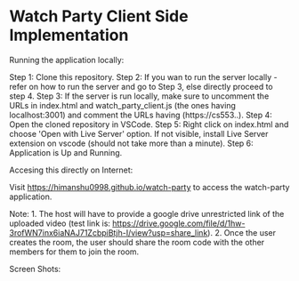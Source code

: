 # Watch Party Client Side Implementation

Running the application locally:

Step 1: Clone this repository.
Step 2: If you wan to run the server locally - refer on how to run the server <here> and go to Step 3, else directly proceed to step 4.
Step 3: If the server is run locally, make sure to uncomment the URLs in index.html and watch_party_client.js (the ones having localhost:3001) and comment the URLs having (https://cs553..). 
Step 4: Open the cloned repository in VSCode.
Step 5: Right click on index.html and choose 'Open with Live Server' option. If not visible, install Live Server extension on vscode (should not take more than a minute).
Step 6: Application is Up and Running.

Accesing this directly on Internet:

Visit https://himanshu0998.github.io/watch-party to access the watch-party application.

Note:
    1. The host will have to provide a google drive unrestricted link of the uploaded video (test link is: https://drive.google.com/file/d/1hw-3rofWN7inx6iaNAJ71ZcbpiBtjh-I/view?usp=share_link).
    2. Once the user creates the room, the user should share the room code with the other members for them to join the room.


Screen Shots:
